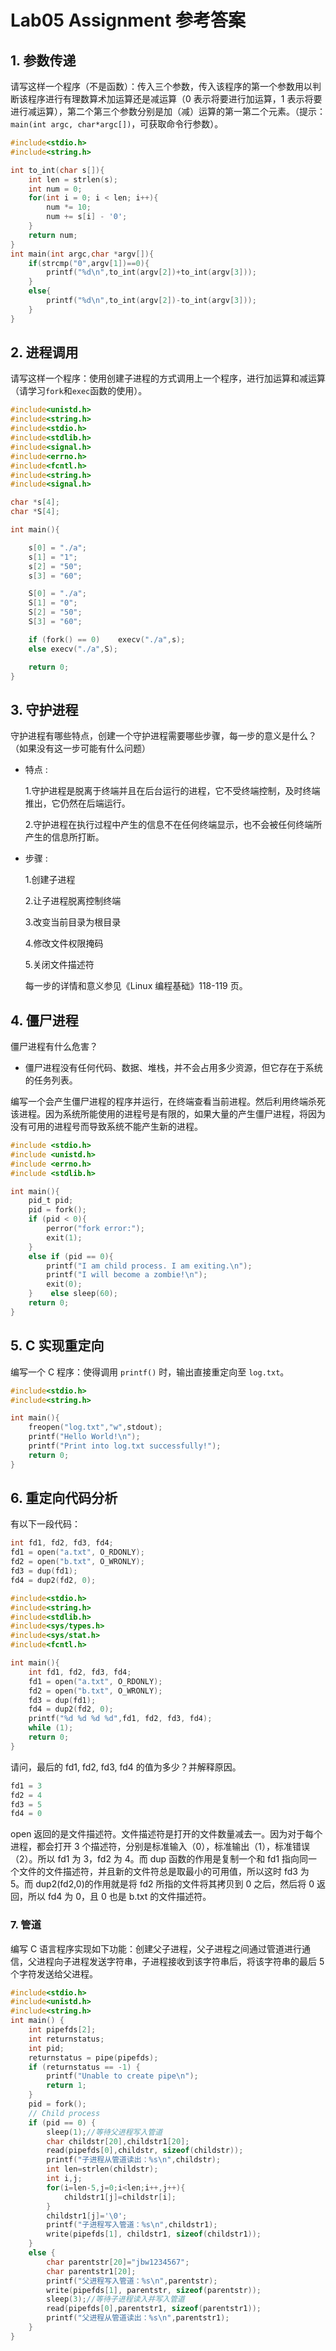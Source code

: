 # Lab05 Assignment 参考答案

## 1. 参数传递

请写这样一个程序（不是函数）：传入三个参数，传入该程序的第一个参数用以判断该程序进行有理数算术加运算还是减运算（0 表示将要进行加运算，1 表示将要进行减运算），第二个第三个参数分别是加（减）运算的第一第二个元素。（提示：`main(int argc, char*argc[])`，可获取命令行参数）。

```c
#include<stdio.h>
#include<string.h>

int to_int(char s[]){
    int len = strlen(s);
    int num = 0;
    for(int i = 0; i < len; i++){
        num *= 10;
        num += s[i] - '0';
    }
    return num;
}
int main(int argc,char *argv[]){
    if(strcmp("0",argv[1])==0){
        printf("%d\n",to_int(argv[2])+to_int(argv[3]));
    }
    else{
        printf("%d\n",to_int(argv[2])-to_int(argv[3]));
    }
}
```

## 2. 进程调用

请写这样一个程序：使用创建子进程的方式调用上一个程序，进行加运算和减运算（请学习`fork`和`exec`函数的使用）。

```c
#include<unistd.h>
#include<string.h>
#include<stdio.h>
#include<stdlib.h>
#include<signal.h>
#include<errno.h>
#include<fcntl.h>
#include<string.h>
#include<signal.h>

char *s[4];
char *S[4];

int main(){

    s[0] = "./a";
    s[1] = "1";
    s[2] = "50";
    s[3] = "60";

    S[0] = "./a";
    S[1] = "0";
    S[2] = "50";
    S[3] = "60";

    if (fork() == 0)    execv("./a",s);
    else execv("./a",S);

    return 0;
}
```

## 3. 守护进程

守护进程有哪些特点，创建一个守护进程需要哪些步骤，每一步的意义是什么？（如果没有这一步可能有什么问题）

- 特点 :

  1.守护进程是脱离于终端并且在后台运行的进程，它不受终端控制，及时终端推出，它仍然在后端运行。

  2.守护进程在执行过程中产生的信息不在任何终端显示，也不会被任何终端所产生的信息所打断。

- 步骤 :

  1.创建子进程

  2.让子进程脱离控制终端

  3.改变当前目录为根目录

  4.修改文件权限掩码

  5.关闭文件描述符

  每一步的详情和意义参见《Linux 编程基础》118-119 页。

## 4. 僵尸进程

僵尸进程有什么危害？

- 僵尸进程没有任何代码、数据、堆栈，并不会占用多少资源，但它存在于系统的任务列表。

编写一个会产生僵尸进程的程序并运行，在终端查看当前进程。然后利用终端杀死该进程。因为系统所能使用的进程号是有限的，如果大量的产生僵尸进程，将因为没有可用的进程号而导致系统不能产生新的进程。

```c
#include <stdio.h>
#include <unistd.h>
#include <errno.h>
#include <stdlib.h>

int main(){
    pid_t pid;
    pid = fork();
    if (pid < 0){
        perror("fork error:");
        exit(1);
    }
    else if (pid == 0){
        printf("I am child process. I am exiting.\n");
        printf("I will become a zombie!\n");
        exit(0);
    }    else sleep(60);
    return 0;
}
```

## 5. C 实现重定向

编写一个 C 程序：使得调用 `printf()` 时，输出直接重定向至 `log.txt`。

```c
#include<stdio.h>
#include<string.h>

int main(){
    freopen("log.txt","w",stdout);
    printf("Hello World!\n");
    printf("Print into log.txt successfully!");
    return 0;
}
```

## 6. 重定向代码分析

有以下一段代码：

```c
int fd1, fd2, fd3, fd4;
fd1 = open("a.txt", O_RDONLY);
fd2 = open("b.txt", O_WRONLY);
fd3 = dup(fd1);
fd4 = dup2(fd2, 0);

#include<stdio.h>
#include<string.h>
#include<stdlib.h>
#include<sys/types.h>
#include<sys/stat.h>
#include<fcntl.h>

int main(){
    int fd1, fd2, fd3, fd4;
    fd1 = open("a.txt", O_RDONLY);
    fd2 = open("b.txt", O_WRONLY);
    fd3 = dup(fd1);
    fd4 = dup2(fd2, 0);
    printf("%d %d %d %d",fd1, fd2, fd3, fd4);
    while (1);
    return 0;
}
```

请问，最后的 fd1, fd2, fd3, fd4 的值为多少？并解释原因。

```c
fd1 = 3
fd2 = 4
fd3 = 5
fd4 = 0
```

open 返回的是文件描述符。文件描述符是打开的文件数量减去一。因为对于每个进程，都会打开 3 个描述符，分别是标准输入（0），标准输出（1），标准错误（2）。所以 fd1 为 3，fd2 为 4。而 dup 函数的作用是复制一个和 fd1 指向同一个文件的文件描述符，并且新的文件符总是取最小的可用值，所以这时 fd3 为 5。而 dup2(fd2,0)的作用就是将 fd2 所指的文件将其拷贝到 0 之后，然后将 0 返回，所以 fd4 为 0，且 0 也是 b.txt 的文件描述符。

### 7. 管道

编写 C 语言程序实现如下功能：创建父子进程，父子进程之间通过管道进行通信，父进程向子进程发送字符串，子进程接收到该字符串后，将该字符串的最后 5 个字符发送给父进程。

```c
#include<stdio.h>
#include<unistd.h>
#include<string.h>
int main() {
    int pipefds[2];
    int returnstatus;
    int pid;
    returnstatus = pipe(pipefds);
    if (returnstatus == -1) {
        printf("Unable to create pipe\n");
        return 1;
    }
    pid = fork();
    // Child process
    if (pid == 0) {
        sleep(1);//等待父进程写入管道
        char childstr[20],childstr1[20];
        read(pipefds[0],childstr, sizeof(childstr));
        printf("子进程从管道读出：%s\n",childstr);
        int len=strlen(childstr);
        int i,j;
        for(i=len-5,j=0;i<len;i++,j++){
            childstr1[j]=childstr[i];
        }
        childstr1[j]='\0';
        printf("子进程写入管道：%s\n",childstr1);
        write(pipefds[1], childstr1, sizeof(childstr1));
    }
    else {
        char parentstr[20]="jbw1234567";
        char parentstr1[20];
        printf("父进程写入管道：%s\n",parentstr);
        write(pipefds[1], parentstr, sizeof(parentstr));
        sleep(3);//等待子进程读入并写入管道
        read(pipefds[0],parentstr1, sizeof(parentstr1));
        printf("父进程从管道读出：%s\n",parentstr1);
    }
}
```
